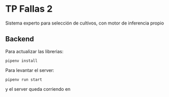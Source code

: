 # TP Fallas 2
Sistema experto para selección de cultivos, con motor de inferencia propio


## Backend
Para actualizar las librerias:

```
pipenv install
```

Para levantar el server:

```
pipenv run start
```

y el server queda corriendo en 
